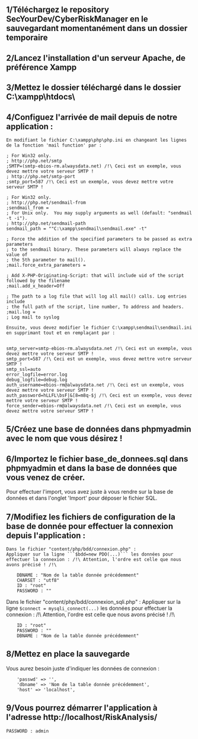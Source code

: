 ## 1/Téléchargez le repository SecYourDev/CyberRiskManager en le sauvegardant momentanément dans un dossier temporaire

## 2/Lancez l'installation d'un serveur Apache, de préférence Xampp

## 3/Mettez le dossier téléchargé dans le dossier C:\xampp\htdocs\

## 4/Configuez l'arrivée de mail depuis de notre application :
    En modifiant le fichier C:\xampp\php\php.ini en changeant les lignes de la fonction 'mail function' par :

```[mail function]
; For Win32 only.
; http://php.net/smtp
;SMTP=(smtp-ebios-rm.alwaysdata.net) /!\ Ceci est un exemple, vous devez mettre votre serveur SMTP !
; http://php.net/smtp-port
;smtp_port=587 /!\ Ceci est un exemple, vous devez mettre votre serveur SMTP !

; For Win32 only.
; http://php.net/sendmail-from
;sendmail_from =
; For Unix only.  You may supply arguments as well (default: "sendmail -t -i").
; http://php.net/sendmail-path
sendmail_path = ""C:\xampp\sendmail\sendmail.exe" -t"

; Force the addition of the specified parameters to be passed as extra parameters
; to the sendmail binary. These parameters will always replace the value of
; the 5th parameter to mail().
;mail.force_extra_parameters =

; Add X-PHP-Originating-Script: that will include uid of the script followed by the filename
;mail.add_x_header=Off

; The path to a log file that will log all mail() calls. Log entries include
; the full path of the script, line number, To address and headers.
;mail.log =
; Log mail to syslog
```
	Ensuite, vous devez modifier le fichier C:\xampp\sendmail\sendmail.ini en supprimant tout et en remplaçant par :

```[sendmail]

smtp_server=smtp-ebios-rm.alwaysdata.net /!\ Ceci est un exemple, vous devez mettre votre serveur SMTP !
smtp_port=587 /!\ Ceci est un exemple, vous devez mettre votre serveur SMTP !
smtp_ssl=auto
error_logfile=error.log
debug_logfile=debug.log
auth_username=ebios-rm@alwaysdata.net /!\ Ceci est un exemple, vous devez mettre votre serveur SMTP !
auth_password=hLLFL\bsF|&[8=m8q-$j /!\ Ceci est un exemple, vous devez mettre votre serveur SMTP !
force_sender=ebios-rm@alwaysdata.net /!\ Ceci est un exemple, vous devez mettre votre serveur SMTP !
```

## 5/Créez une base de données dans phpmyadmin avec le nom que vous désirez !

## 6/Importez le fichier base_de_donnees.sql dans phpmyadmin et dans la base de données que vous venez de créer. 
  Pour effectuer l'import, vous avez juste à vous rendre sur la base de données et dans l'onglet 'Import' pour déposer le fichier SQL. 

## 7/Modifiez les fichiers de configuration de la base de donnée pour effectuer la connexion depuis l'application : 
    Dans le fichier "content/php/bdd/connexion.php" : 
	Appliquer sur la ligne ```$bdd=new PDO(...)``` les données pour effectuer la connexion : /!\ Attention, l'ordre est celle que nous avons précisé ! /!\
``` HOST : "localhost" 
	DBNAME : "Nom de la table donnée précédemment"
	CHARSET : "utf8"
	ID : "root"
	PASSWORD : ""
```
  Dans le fichier "content/php/bdd/connexion_sqli.php" : 
	Appliquer sur la ligne ```$connect = mysqli_connect(...)``` les données pour effectuer la connexion : /!\ Attention, l'ordre est celle que nous avons précisé ! /!\
``` HOST : "localhost" 
	ID : "root"
	PASSWORD : ""
	DBNAME : "Nom de la table donnée précédemment"
```
## 8/Mettez en place la sauvegarde
Vous aurez besoin juste d'indiquer les données de connexion : 
```	'username' => 'root',
	'passwd' => '',
	'dbname' => 'Nom de la table donnée précédemment',
	'host' => 'localhost',
```
## 9/Vous pourrez démarrer l'application à l'adresse http://localhost/RiskAnalysis/
``` ID : connexion@admin
PASSWORD : admin
```

